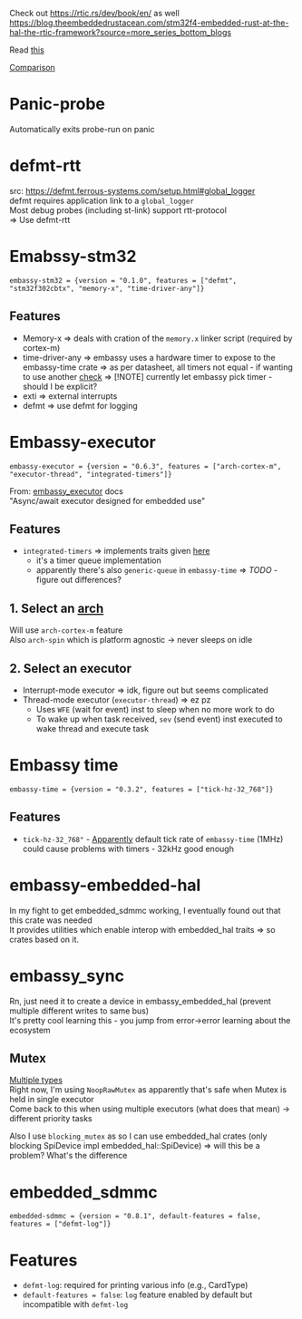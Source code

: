 Check out https://rtic.rs/dev/book/en/ as well
https://blog.theembeddedrustacean.com/stm32f4-embedded-rust-at-the-hal-the-rtic-framework?source=more_series_bottom_blogs

Read [this](https://mcyoung.xyz/2021/06/01/linker-script/)

[Comparison](https://willhart.io/post/embedded-rust-options/)

# Panic-probe
Automatically exits probe-run on panic  

# defmt-rtt
src: https://defmt.ferrous-systems.com/setup.html#global_logger  
defmt requires application link to a `global_logger`  
Most debug probes (including st-link) support rtt-protocol   
=> Use defmt-rtt

# Emabssy-stm32
`embassy-stm32 = {version = "0.1.0", features = ["defmt", "stm32f302cbtx", "memory-x", "time-driver-any"]}`

## Features
- Memory-x => deals with cration of the `memory.x` linker script (required by cortex-m)
- time-driver-any => embassy uses a hardware timer to expose to the embassy-time crate
    => as per datasheet, all timers not equal - if wanting to use another [check](https://docs.embassy.dev/embassy-stm32/git/stm32c011d6/index.html#time)
    => [!NOTE] currently let embassy pick timer - should I be explicit?  
- exti => external interrupts
- defmt => use defmt for logging

# Embassy-executor
`embassy-executor = {version = "0.6.3", features = ["arch-cortex-m", "executor-thread", "integrated-timers"]}`

From: [embassy_executor](https://docs.rs/embassy-executor/latest/embassy_executor/#architecture) docs  
"Async/await executor designed for embedded use"  

## Features  
- `integrated-timers` => implements traits given [here](https://docs.embassy.dev/embassy-time-queue-driver/git/default/index.html)
    - it's a timer queue implementation
    - apparently there's also `generic-queue` in `embassy-time` => *TODO* - figure out differences?

## 1. Select an [arch](https://docs.rs/embassy-executor/latest/embassy_executor/#architecture)
Will use `arch-cortex-m` feature  
Also `arch-spin` which is platform agnostic -> never sleeps on idle  

## 2. Select an executor
- Interrupt-mode executor => idk, figure out but seems complicated
- Thread-mode executor (`executor-thread`) => ez pz
    - Uses `WFE` (wait for event) inst to sleep when no more work to do  
    - To wake up when task received, `sev` (send event) inst executed to wake thread and execute task  

# Embassy time
`embassy-time = {version = "0.3.2", features = ["tick-hz-32_768"]}`  

## Features
- `tick-hz-32_768"` - [Apparently](https://crates.io/crates/embassy-stm32) default tick rate of `embassy-time` (1MHz) could cause problems with timers - 32kHz good enough  

# embassy-embedded-hal  
In my fight to get embedded_sdmmc working, I eventually found out that this crate was needed  
It provides utilities which enable interop with embedded_hal traits => so crates based on it.  

# embassy_sync
Rn, just need it to create a device in embassy_embedded_hal (prevent multiple different writes to same bus)  
It's pretty cool learning this - you jump from error->error learning about the ecosystem  

## Mutex
[Multiple types](https://docs.embassy.dev/embassy-sync/git/default/mutex/struct.Mutex.html)  
Right now, I'm using `NoopRawMutex` as apparently that's safe when Mutex is held in single executor  
Come back to this when using multiple executors (what does that mean) -> different priority tasks  

Also I use `blocking_mutex` as so I can use embedded_hal crates (only blocking SpiDevice impl embedded_hal::SpiDevice<Word>)
=> will this be a problem? What's the difference

# embedded_sdmmc  
`embedded-sdmmc = {version = "0.8.1", default-features = false, features = ["defmt-log"]}`  
# Features  
- `defmt-log`: required for printing various info (e.g., CardType)
- `default-features = false`: `log` feature enabled by default but incompatible with `defmt-log`